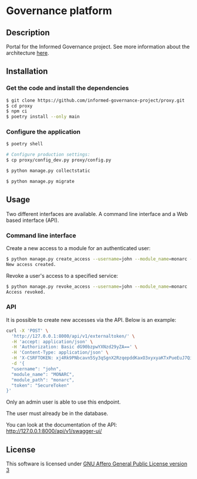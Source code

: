 # Governance platform

## Description

Portal for the Informed Governance project.
See more information about the architecture
[here](https://github.com/informed-governance-project/architecture#overview).


## Installation

### Get the code and install the dependencies

```bash
$ git clone https://github.com/informed-governance-project/proxy.git
$ cd proxy
$ npm ci
$ poetry install --only main
```

### Configure the application

```bash
$ poetry shell

# Configure production settings:
$ cp proxy/config_dev.py proxy/config.py

$ python manage.py collectstatic

$ python manage.py migrate
```


## Usage

Two different interfaces are available. A command line interface and a Web based interface (API).

### Command line interface

Create a new access to a module for an authenticated user:

```bash
$ python manage.py create_access --username=john --module_name=monarc --module_path=monarc --token=SecureToken
New access created.
```

Revoke a user's access to a specified service:

```bash
$ python manage.py revoke_access --username=john --module_name=monarc
Access revoked.
```

### API

It is possible to create new accesses via the API. Below is an example:

```bash
curl -X 'POST' \
  'http://127.0.0.1:8000/api/v1/externaltoken/' \
  -H 'accept: application/json' \
  -H 'Authorization: Basic dG90bzpwYXNzd29yZA==' \
  -H 'Content-Type: application/json' \
  -H 'X-CSRFTOKEN: xj4Rk9PNbcavn5Sy3qSgnX2RzqepddKaxO3xyxyaKTxPueEuJ7QihevwJJjF2swa' \
  -d '{
  "username": "john",
  "module_name": "MONARC",
  "module_path": "monarc",
  "token": "SecureToken"
}'
```

Only an admin user is able to use this endpoint.

The user must already be in the database.

You can look at the documentation of the API:
http://127.0.0.1:8000/api/v1/swagger-ui/



## License

This software is licensed under
[GNU Affero General Public License version 3](https://www.gnu.org/licenses/agpl-3.0.html)
